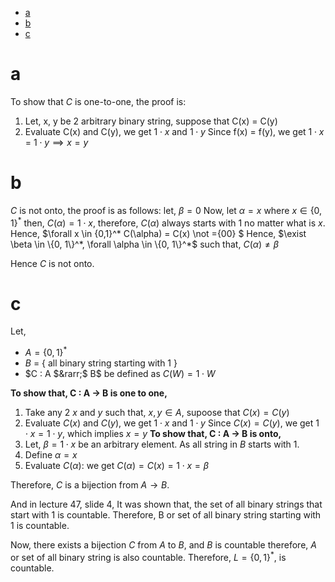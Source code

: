 - [a](#a)
- [b](#b)
- [c](#c)
# a
To show that $C$ is one-to-one, the proof is:
1. Let, x, y be 2 arbitrary binary string, suppose that C(x) = C(y)
2. Evaluate C(x) and C(y), we get $1 \cdot x$  and $1 \cdot y$
   Since f(x) = f(y), we get $1 \cdot x$ = $1 \cdot y \implies x = y$
<!-- 
$x \not ={y}$
$C(x) = C(y)$
$\implies 1 \cdot x = 1 \cdot y$
since, $x \not ={y}$
therefore,  $1 \cdot x \not ={1 \cdot y}$
or, $C(x) \not ={C(y)}$
Hence, $C$ is one to one. -->

# b
$C$ is not onto, the proof is as follows:
let, $\beta = 0$
Now, let $\alpha = x$ where $x \in \{0, 1\}^*$
then, $C(\alpha) = 1 \cdot x$, therefore, $C(\alpha)$ always starts with 1 no matter what is $x$. Hence, $\forall x \in \{0,1\}^* C(\alpha) = C(x) \not ={00} $
Hence, $\exist \beta \in \{0, 1\}^*, \forall \alpha \in \{0, 1\}^*$ such that, $C(\alpha) \not ={\beta}$

Hence $C$ is not onto.

# c
Let, 
-   $A = \{0, 1\}^*$
-   $B$ = { all binary string starting with 1 } 
-   $C : A $&rarr;$ B$ be defined as $C(W) = 1 \cdot W$

**To show that, C : A &rarr; B is one to one,**
1. Take any 2 $x$ and $y$ such that, $x, y \in A$, supoose that $C(x) = C(y)$
2. Evaluate $C(x)$ and $C(y)$, we get $1\cdot x$ and $1\cdot y$
Since $C(x) = C(y)$, we get $1\cdot x = 1\cdot y$, which implies $x=y$
**To show that,  C : A &rarr; B is onto,**
1. Let, $\beta = 1 \cdot x$ be an arbitrary element. As all string in $B$ starts with 1.
2. Define $\alpha = x$
3. Evaluate $C(\alpha)$: we get $C(\alpha) = C(x)= 1 \cdot x = \beta$

Therefore, $C$ is a bijection from $A \rightarrow B$. 

And in lecture 47, slide 4, It was shown that, the set of all binary strings that start with 1 is countable. Therefore, B or set of all binary string starting with 1 is countable.

Now, there exists a bijection $C$ from $A$ to $B$, and $B$ is countable therefore, $A$ or set of all binary string is also countable. Therefore, $L = \{0, 1\}^*$, is countable.
<!-- 
A set of all binary strin to B set of all binary  starting with 1. 
Now, Since there is a biject from $\mathbb{Z}^+ \rightarrow \{$Set of all binary starting with 1$\}$ [we have proved this in lecture]
Hence, $\{$Set of all binary string starting with 1$\}$ is countable.
Now since there is a bijecttion from set of all binary string to $\{$Set of all binary string starting with 1$\}$, set of all binaryb string is also countable.
If we can proof a bijection from a countable set to another set thant that set is also countable.

If A is a countably infinite and if $\exist$ bijection, 

C(W) maps all binary string to another binary string that starts with 1. let's set of all binary string that starts with 1 is $S_1$.

BinToDeci: $S_1$ &rarr; $\mathbb{Z}^+$.
Hence, $S_1$ is a countable set. And we have showed that, C(W) for $W \in \{0, 1\}^*$ is a bijection from all binary string to a new set $S_1$,
therefore, set of all binary string is also countable. or L is also countable.


Notes: 
-   for all $x, y\in A$, if $x\not ={y},$ then, $f(x)\not ={f(y)}$
-   for all $\beta \in B$, there exists $\alpha \in A$ such that, $f(\alpha) = \beta$ -->